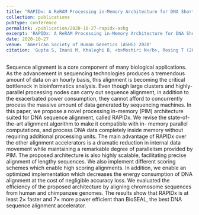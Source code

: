 ```yaml
---
title: "RAPIDx: A ReRAM Processing in-Memory Architecture for DNA Short Read Alignment"
collection: publications
pubtype: conference
permalink: /publication/2020-10-27-rapidx-ashg
excerpt: 'RAPIDx: A ReRAM Processing in-Memory Architecture for DNA Short Read Alignment'
date: 2020-10-27
venue: 'American Society of Human Genetics (ASHG) 2020'
citation: 'Gupta S, Imani M, Khaleghi B, <b>Moshiri N</b>, Rosing T (2020). "RAPIDx: A ReRAM Processing in-Memory Architecture for DNA Short Read Alignment." <i>American Society of Human Genetics (ASHG) 2020</i>. Poster.'
---
```

Sequence alignment is a core component of many biological applications. As the advancement in sequencing technologies produces a tremendous amount of data on an hourly basis, this alignment is becoming the critical bottleneck in bioinformatics analysis. Even though large clusters and highly-parallel processing nodes can carry out sequence alignment, in addition to the exacerbated power consumption, they cannot afford to concurrently process the massive amount of data generated by sequencing machines. In this paper, we propose a novel processing in-memory (PIM) architecture suited for DNA sequence alignment, called RAPIDx. We revise the state-of-the-art alignment algorithm to make it compatible with in- memory parallel computations, and process DNA data completely inside memory without requiring additional processing units. The main advantage of RAPIDx over the other alignment accelerators is a dramatic reduction in internal data movement while maintaining a remarkable degree of parallelism provided by PIM. The proposed architecture is also highly scalable, facilitating precise alignment of lengthy sequences. We also implement different scoring schemes which enable high scoring alignments. In addition, we enable an optimized implementation which decreases the energy consumption of DNA alignment at the cost of negligible accuracy loss. We evaluated the efficiency of the proposed architecture by aligning chromosome sequences from human and chimpanzee genomes. The results show that RAPIDx is at least 2× faster and 7× more power efficient than BioSEAL, the best DNA sequence alignment accelerator.
